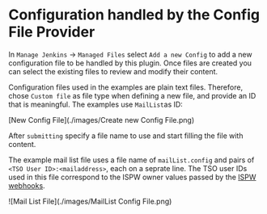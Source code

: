 # Configuration handled by the Config File Provider
In `Manage Jenkins` -> `Managed Files` select `Add a new Config` to add a new configuration file to be handled by this plugin. Once files are created you can select the existing files to review and modify their content.

Configuration files used in the examples are plain text files. Therefore, chose `Custom file` as file type when defining a new file, and provide an ID that is meaningful. The examples use `MailList`as ID:

[New Config File](./images/Create new Config File.png)

After `submitting` specify a file name to use and start filling the file with content. 

The example mail list file uses a file name of `mailList.config` and pairs of `<TSO User ID>:<mailaddress>`, each on a seprate line. The TSO user IDs used in this file correspond to the ISPW owner values passed by the [ISPW webhooks](./webhhok_setup.md).

![Mail List File](./images/MailList Config File.png)